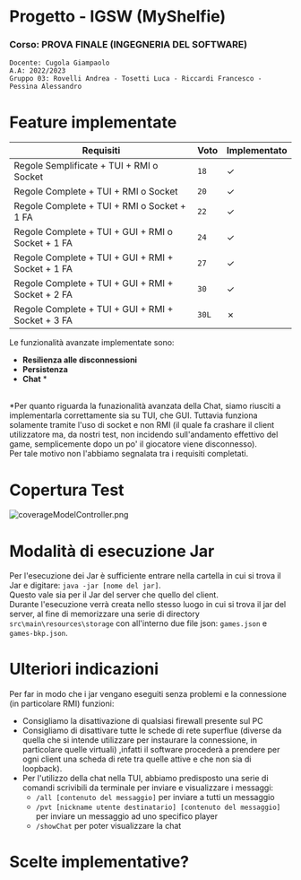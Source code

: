 # Progetto - IGSW (MyShelfie)

### Corso: PROVA FINALE (INGEGNERIA DEL SOFTWARE)
`Docente: Cugola Giampaolo` \
`A.A: 2022/2023` \
`Gruppo 03: Rovelli Andrea - Tosetti Luca - Riccardi Francesco - Pessina Alessandro`


# Feature implementate

| Requisiti                   | Voto  | Implementato |
|----------------------------------------|-------|--------------|
| Regole Semplificate + TUI + RMI o Socket | `18`  | ✓   |
| Regole Complete + TUI + RMI o Socket | `20`  | ✓            |
| Regole Complete + TUI + RMI o Socket + 1 FA | `22`  | ✓            |
| Regole Complete + TUI + GUI + RMI o Socket + 1 FA | `24`  | ✓            |
| Regole Complete + TUI + GUI + RMI + Socket + 1 FA | `27`  | ✓            |
| Regole Complete + TUI + GUI + RMI + Socket + 2 FA | `30`  | ✓            |
| Regole Complete + TUI + GUI + RMI + Socket + 3 FA | `30L` | ✗            |

Le funzionalità avanzate implementate sono:
 
 - **Resilienza alle disconnessioni**
 - **Persistenza**
 - **Chat** *

\
*Per quanto riguarda la funazionalità avanzata della Chat, siamo riusciti a implementarla
correttamente sia su TUI, che GUI. Tuttavia funziona solamente tramite l'uso di socket e
non RMI (il quale fa crashare il client utilizzatore ma, da nostri test, non incidendo
sull'andamento effettivo del game, semplicemente dopo un po' il giocatore viene disconnesso).\
Per tale motivo non l'abbiamo segnalata tra i requisiti completati.

# Copertura Test

![coverageModelController.png](https://github.com/zizzeroni/ing-sw-2023-rovelli-pessina-riccardi-tosetti/blob/develop/coverageModelController.png?row=true)

# Modalità di esecuzione Jar

Per l'esecuzione dei Jar è sufficiente entrare nella cartella in cui si trova il Jar e digitare:
`java -jar [nome del jar]`.\
Questo vale sia per il Jar del server che quello del client. \
Durante l'esecuzione verrà creata nello stesso luogo in cui si trova il jar del server, al fine di memorizzare una serie di directory `src\main\resources\storage` con all'interno due file json: `games.json` e `games-bkp.json`.
# Ulteriori indicazioni

Per far in modo che i jar vengano eseguiti senza problemi e la connessione (in particolare RMI) funzioni:
- Consigliamo la disattivazione di qualsiasi firewall presente sul PC
- Consigliamo di disattivare tutte le schede di rete superflue (diverse da quella che si intende utilizzare per instaurare la connessione, in particolare quelle virtuali) 
,infatti il software procederà a prendere per ogni client una scheda di rete tra quelle attive e che non sia di loopback).
- Per l'utilizzo della chat nella TUI, abbiamo predisposto una serie di comandi scrivibili da terminale per inviare e visualizzare i messaggi:
  - `/all [contenuto del messaggio]` per inviare a tutti un messaggio
  - `/pvt [nickname utente destinatario] [contenuto del messaggio]` per inviare un messaggio ad uno specifico player
  - `/showChat` per poter visualizzare la chat

# Scelte implementative?

